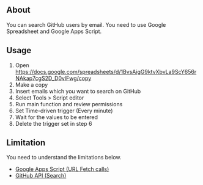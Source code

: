 ## About

You can search GitHub users by email. You need to use Google Spreadsheet and Google Apps Script.

## Usage

1. Open https://docs.google.com/spreadsheets/d/1BvsAigG9ktvXbvLa9ScY656rNAkap7cgS2D_D0vlFwg/copy
2. Make a copy
3. Insert emails which you want to search on GitHub
4. Select Tools > Script editor
5. Run main function and review permissions
6. Set Time-driven trigger (Every minute)
7. Wait for the values to be entered
8. Delete the trigger set in step 6

## Limitation

You need to understand the limitations below.

- [Google Apps Script (URL Fetch calls)](https://developers.google.com/apps-script/guides/services/quotas)
- [GitHub API (Search)](https://docs.github.com/en/free-pro-team@latest/rest/reference/search#rate-limit)
